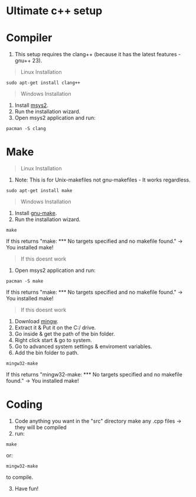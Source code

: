 # Ultimate c++ setup

# Compiler
1. This setup requires the clang++ (because it has the latest features - gnu++ 23).

> Linux Installation

```shell
sudo apt-get install clang++
```

> Windows Installation

1. Install [msys2](https://github.com/msys2/msys2-installer/releases/download/2022-06-03/msys2-x86_64-20220603.exe).
2. Run the installation wizard.
3. Open msys2 application and run:

```shell
pacman -S clang
```
# Make
> Linux Installation
1. Note: This is for Unix-makefiles not gnu-makefiles - It works regardless.

```shell
sudo apt-get install make
```

> Windows Installation
1. Install [gnu-make](https://sourceforge.net/projects/gnuwin32/files/make/3.81/make-3.81.exe/download?use_mirror=jztkft&download).
2. Run the installation wizard.
```shell
make
```
If this returns "make: *** No targets specified and no makefile found." -> You installed make!

> If this doesnt work
1. Open msys2 application and run:
```shell
pacman -S make
```
If this returns "make: *** No targets specified and no makefile found." -> You installed make!

> If this doesnt work
1. Download [mingw](https://sourceforge.net/projects/mingw-w64).
2. Extract it & Put it on the C:/ drive.
3. Go inside & get the path of the bin folder.
4. Right click start & go to system.
5. Go to advanced system settings & enviroment variables.
6. Add the bin folder to path.
```shell
mingw32-make
```
If this returns "mingw32-make: *** No targets specified and no makefile found." -> You installed make!

# Coding
1. Code anything you want in the "src" directory make any .cpp files -> they will be compiled
2. run:
```shell
make
```
or:
```shell
mingw32-make
```
to compile.

3. Have fun!
